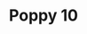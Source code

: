 ---
title: 'Poppy 10'
description: ''
credit: 'Place Holder'
style: ''
project: 'Poppy'
type: 'photo'
pathToImage: '/gallery/poppy/poppy-10.jpg'
alt: 'Poppy 10'
width: 2160
height: 1434
...